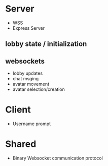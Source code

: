 # Server
* WSS
* Express Server


## lobby state / initialization


##  websockets
* lobby updates
* chat msging
* avatar movement
* avatar selection/creation



# Client
* Username prompt

# Shared
* Binary Websocket communication protocol
